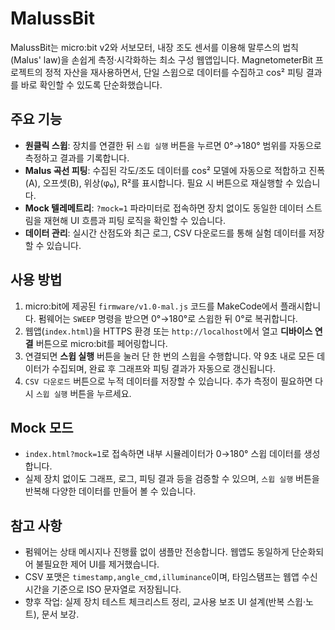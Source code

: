 # MalussBit

MalussBit는 micro:bit v2와 서보모터, 내장 조도 센서를 이용해 말루스의 법칙(Malus' law)을 손쉽게 측정·시각화하는 최소 구성 웹앱입니다. MagnetometerBit 프로젝트의 정적 자산을 재사용하면서, 단일 스윕으로 데이터를 수집하고 cos² 피팅 결과를 바로 확인할 수 있도록 단순화했습니다.

## 주요 기능
- **원클릭 스윕**: 장치를 연결한 뒤 `스윕 실행` 버튼을 누르면 0°→180° 범위를 자동으로 측정하고 결과를 기록합니다.
- **Malus 곡선 피팅**: 수집된 각도/조도 데이터를 cos² 모델에 자동으로 적합하고 진폭(A), 오프셋(B), 위상(φ₀), R²를 표시합니다. 필요 시 버튼으로 재실행할 수 있습니다.
- **Mock 텔레메트리**: `?mock=1` 파라미터로 접속하면 장치 없이도 동일한 데이터 스트림을 재현해 UI 흐름과 피팅 로직을 확인할 수 있습니다.
- **데이터 관리**: 실시간 산점도와 최근 로그, CSV 다운로드를 통해 실험 데이터를 저장할 수 있습니다.

## 사용 방법
1. micro:bit에 제공된 `firmware/v1.0-mal.js` 코드를 MakeCode에서 플래시합니다. 펌웨어는 `SWEEP` 명령을 받으면 0°→180°로 스윕한 뒤 0°로 복귀합니다.
2. 웹앱(`index.html`)을 HTTPS 환경 또는 `http://localhost`에서 열고 **디바이스 연결** 버튼으로 micro:bit를 페어링합니다.
3. 연결되면 **스윕 실행** 버튼을 눌러 단 한 번의 스윕을 수행합니다. 약 9초 내로 모든 데이터가 수집되며, 완료 후 그래프와 피팅 결과가 자동으로 갱신됩니다.
4. `CSV 다운로드` 버튼으로 누적 데이터를 저장할 수 있습니다. 추가 측정이 필요하면 다시 `스윕 실행` 버튼을 누르세요.

## Mock 모드
- `index.html?mock=1`로 접속하면 내부 시뮬레이터가 0→180° 스윕 데이터를 생성합니다.
- 실제 장치 없이도 그래프, 로그, 피팅 결과 등을 검증할 수 있으며, `스윕 실행` 버튼을 반복해 다양한 데이터를 만들어 볼 수 있습니다.

## 참고 사항
- 펌웨어는 상태 메시지나 진행률 없이 샘플만 전송합니다. 웹앱도 동일하게 단순화되어 불필요한 제어 UI를 제거했습니다.
- CSV 포맷은 `timestamp,angle_cmd,illuminance`이며, 타임스탬프는 웹앱 수신 시간을 기준으로 ISO 문자열로 저장됩니다.
- 향후 작업: 실제 장치 테스트 체크리스트 정리, 교사용 보조 UI 설계(반복 스윕·노트), 문서 보강.
